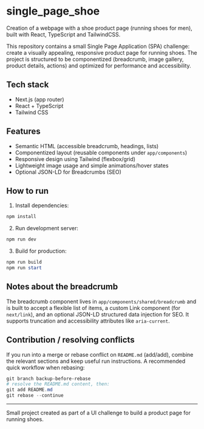 # single_page_shoe

Creation of a webpage with a shoe product page (running shoes for men), built with React, TypeScript and TailwindCSS.

This repository contains a small Single Page Application (SPA) challenge: create a visually appealing, responsive product page for running shoes. The project is structured to be componentized (breadcrumb, image gallery, product details, actions) and optimized for performance and accessibility.

## Tech stack

- Next.js (app router)
- React + TypeScript
- Tailwind CSS

## Features

- Semantic HTML (accessible breadcrumb, headings, lists)
- Componentized layout (reusable components under `app/components`)
- Responsive design using Tailwind (flexbox/grid)
- Lightweight image usage and simple animations/hover states
- Optional JSON-LD for Breadcrumbs (SEO)

## How to run

1. Install dependencies:

```powershell
npm install
```

2. Run development server:

```powershell
npm run dev
```

3. Build for production:

```powershell
npm run build
npm run start
```

## Notes about the breadcrumb

The breadcrumb component lives in `app/components/shared/breadcrumb` and is built to accept a flexible list of items, a custom Link component (for `next/link`), and an optional JSON-LD structured data injection for SEO. It supports truncation and accessibility attributes like `aria-current`.

## Contribution / resolving conflicts

If you run into a merge or rebase conflict on `README.md` (add/add), combine the relevant sections and keep useful run instructions. A recommended quick workflow when rebasing:

```powershell
git branch backup-before-rebase
# resolve the README.md content, then:
git add README.md
git rebase --continue
```

---

Small project created as part of a UI challenge to build a product page for running shoes.

```

```
